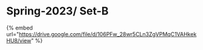 # Spring-2023/ Set-B

{% embed url="https://drive.google.com/file/d/106PFw_28wr5CLn3ZgVPMqC1VAHkekHU8/view" %}
